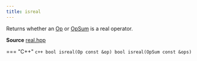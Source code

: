 ```yaml
---
title: isreal
---
```

Returns whether an [Op](op.md) or [OpSum](opsum.md) is a real operator.

**Source** [real.hpp](https://github.com/awietek/xdiag/blob/main/xdiag/operators/logic/real.hpp)

=== "C++"
	```c++
	bool isreal(Op const &op)
	bool isreal(OpSum const &ops)
	```
